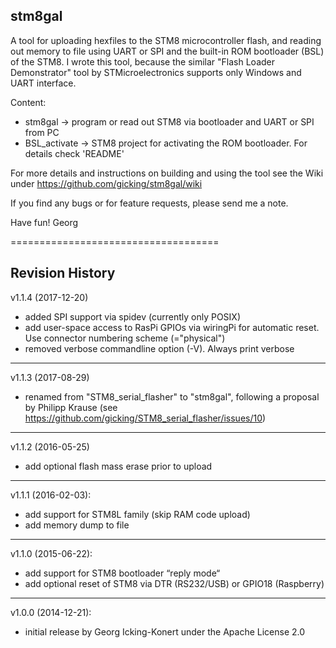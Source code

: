 stm8gal
-------------------

A tool for uploading hexfiles to the STM8 microcontroller flash, and reading out memory to file using UART or SPI and the built-in ROM bootloader (BSL) of the STM8. I wrote this tool, because the similar "Flash Loader Demonstrator" tool by STMicroelectronics supports only Windows and UART interface.

Content:
  - stm8gal        -> program or read out STM8 via bootloader and UART or SPI from PC
  - BSL_activate   -> STM8 project for activating the ROM bootloader. For details check 'README'

For more details and instructions on building and using the tool see the Wiki under https://github.com/gicking/stm8gal/wiki

If you find any bugs or for feature requests, please send me a note.

Have fun!
Georg

====================================

Revision History
----------------

v1.1.4 (2017-12-20)
  - added SPI support via spidev (currently only POSIX)
  - add user-space access to RasPi GPIOs via wiringPi for automatic reset. Use connector numbering scheme (="physical")
  - removed verbose commandline option (-V). Always print verbose 

----------------
v1.1.3 (2017-08-29)
  - renamed from "STM8_serial_flasher" to "stm8gal", following a proposal by Philipp Krause (see https://github.com/gicking/STM8_serial_flasher/issues/10)

----------------
v1.1.2 (2016-05-25)
  - add optional flash mass erase prior to upload

----------------
v1.1.1 (2016-02-03):
  - add support for STM8L family (skip RAM code upload)
  - add memory dump to file

----------------
v1.1.0 (2015-06-22):
  - add support for STM8 bootloader “reply mode“
  - add optional reset of STM8 via DTR (RS232/USB) or GPIO18 (Raspberry)

----------------
v1.0.0 (2014-12-21):
  - initial release by Georg Icking-Konert under the Apache License 2.0
